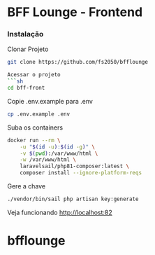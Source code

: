 # BFF Lounge - Frontend

### Instalação

Clonar Projeto
```sh
git clone https://github.com/fs2050/bfflounge

Acessar o projeto
```sh
cd bff-front
```

Copie .env.example para .env
```sh
cp .env.example .env
```

Suba os containers
```sh
docker run --rm \
    -u "$(id -u):$(id -g)" \
    -v $(pwd):/var/www/html \
    -w /var/www/html \
    laravelsail/php81-composer:latest \
    composer install --ignore-platform-reqs
```

Gere a chave
```sh
./vendor/bin/sail php artisan key:generate
```

Veja funcionando
[http://localhost:82](http://localhost:82)
# bfflounge
